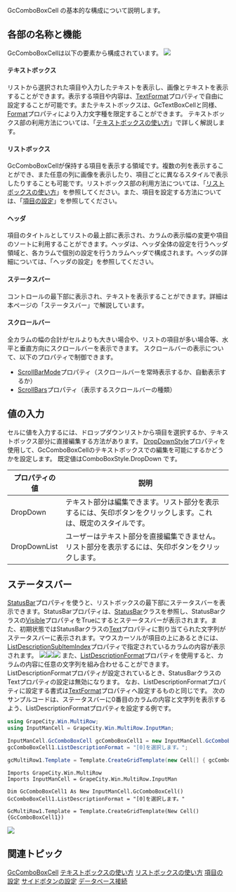 GcComboBoxCell の基本的な構成について説明します。

## 各部の名称と機能

GcComboBoxCellは以下の要素から構成されています。
![](/DOCUMENT_SITE_LINK_PREFIX_HERE/document-site-files/images/f148c511-6e98-4b55-9904-150a375d5825/images/imimages/08gccombobox/gccomboboxparts.png)

#### テキストボックス

リストから選択された項目や入力したテキストを表示し、画像とテキストを表示することができます。表示する項目や内容は、[TextFormat](gcdocsite__documentlink?toc-item-id=00f6d3e4-bdd6-46a9-8fb0-75b328052062)プロパティで自由に設定することが可能です。またテキストボックスは、GcTextBoxCellと同様、[Format](gcdocsite__documentlink?toc-item-id=3bbc179a-4293-4123-b40c-0e7e776cea7c)プロパティにより入力文字種を限定することができます。
テキストボックス部の利用方法については、「[テキストボックスの使い方](gcdocsite__documentlink?toc-item-id=ce33d82d-dd69-4da2-8f98-89b53268198f)」で詳しく解説します。

#### リストボックス

GcComboBoxCellが保持する項目を表示する領域です。複数の列を表示することができ、また任意の列に画像を表示したり、項目ごとに異なるスタイルで表示したりすることも可能です。リストボックス部の利用方法については、「[リストボックスの使い方](gcdocsite__documentlink?toc-item-id=EB947170-86B0-4CED-91A3-A3BC426D80F6)」を参照してください。また、項目を設定する方法については、「[項目の設定](gcdocsite__documentlink?toc-item-id=ceb460ee-57b3-4ea6-b8c9-f89bcaad9122)」を参照してください。

#### ヘッダ

項目のタイトルとしてリストの最上部に表示され、カラムの表示幅の変更や項目のソートに利用することができます。ヘッダは、ヘッダ全体の設定を行うヘッダ領域と、各カラムで個別の設定を行うカラムヘッダで構成されます。ヘッダの詳細については、「ヘッダの設定」を参照してください。

#### ステータスバー

コントロールの最下部に表示され、テキストを表示することができます。詳細は本ページの「ステータスバー」で解説しています。

#### スクロールバー

全カラムの幅の合計がセルよりも大きい場合や、リストの項目が多い場合等、水平と垂直方向にスクロールバーを表示できます。 スクロールバーの表示について、以下のプロパティで制御できます。

* [ScrollBarMode](gcdocsite__documentlink?toc-item-id=26dc61fb-2b2c-40d7-ac44-e3d6092ad887)プロパティ（スクロールバーを常時表示するか、自動表示するか）
* [ScrollBars](gcdocsite__documentlink?toc-item-id=c1b757bc-ee9f-487c-bf6d-698d0569beaf)プロパティ（表示するスクロールバーの種類）

## 値の入力

セルに値を入力するには、ドロップダウンリストから項目を選択するか、テキストボックス部分に直接編集する方法があります。 [DropDownStyle](gcdocsite__documentlink?toc-item-id=5122e6da-7fbb-41a3-9cab-bff6b53f1f08)プロパティを使用して、GcComboBoxCellのテキストボックスでの編集を可能にするかどうかを設定します。 既定値はComboBoxStyle.DropDown です。

| プロパティの値 | 説明 |
| ------- | --- |
| DropDown | テキスト部分は編集できます。リスト部分を表示するには、矢印ボタンをクリックします。これは、既定のスタイルです。 |
| DropDownList | ユーザーはテキスト部分を直接編集できません。リスト部分を表示するには、矢印ボタンをクリックします。 |

## ステータスバー

[StatusBar](gcdocsite__documentlink?toc-item-id=272c92fe-489a-446f-abd9-2c54221e270f)プロパティを使うと、リストボックスの最下部にステータスバーを表示できます。StatusBarプロパティは、[StatusBar](gcdocsite__documentlink?toc-item-id=228a529f-a22e-4631-8f9f-3b9413978ffc)クラスを参照し、StatusBarクラスの[Visible](gcdocsite__documentlink?toc-item-id=30571d7f-e8ac-46f2-9ab8-d96a09b9e235)プロパティをTrueにするとステータスバーが表示されます。また、初期状態ではStatusBarクラスの[Text](gcdocsite__documentlink?toc-item-id=7e754e67-dcaf-4576-b80d-457584e51ac7)プロパティに割り当てられた文字列がステータスバーに表示されます。マウスカーソルが項目の上にあるときには、[ListDescriptionSubItemIndex](gcdocsite__documentlink?toc-item-id=46c64f32-f988-4b5e-95e8-3fa4c605fac6)プロパティで指定されているカラムの内容が表示されます。
![](/DOCUMENT_SITE_LINK_PREFIX_HERE/document-site-files/images/f148c511-6e98-4b55-9904-150a375d5825/images/imimages/08gccombobox/gccombobox_statusbar01.png)![](/DOCUMENT_SITE_LINK_PREFIX_HERE/document-site-files/images/f148c511-6e98-4b55-9904-150a375d5825/images/imimages/arrowright.png)![](/DOCUMENT_SITE_LINK_PREFIX_HERE/document-site-files/images/f148c511-6e98-4b55-9904-150a375d5825/images/imimages/08gccombobox/gccombobox_statusbar02.png)
また、[ListDescriptionFormat](gcdocsite__documentlink?toc-item-id=463d7107-0a73-4354-9457-b41550259389)プロパティを使用すると、カラムの内容に任意の文字列を組み合わせることができます。ListDescriptionFormatプロパティが設定されているとき、StatusBarクラスのTextプロパティの設定は無効になります。
なお、ListDescriptionFormatプロパティに設定する書式は[TextFormat](gcdocsite__documentlink?toc-item-id=00f6d3e4-bdd6-46a9-8fb0-75b328052062)プロパティへ設定するものと同じです。
次のサンプルコードは、ステータスバーに0番目のカラムの内容と文字列を表示するよう、ListDescriptionFormatプロパティを設定する例です。

```csharp
using GrapeCity.Win.MultiRow;
using InputManCell = GrapeCity.Win.MultiRow.InputMan;

InputManCell.GcComboBoxCell gcComboBoxCell1 = new InputManCell.GcComboBoxCell();
gcComboBoxCell1.ListDescriptionFormat = "[0]を選択します。";

gcMultiRow1.Template = Template.CreateGridTemplate(new Cell[] { gcComboBoxCell1 });
```

```vbnet
Imports GrapeCity.Win.MultiRow
Imports InputManCell = GrapeCity.Win.MultiRow.InputMan

Dim GcComboBoxCell1 As New InputManCell.GcComboBoxCell()
GcComboBoxCell1.ListDescriptionFormat = "[0]を選択します。"

GcMultiRow1.Template = Template.CreateGridTemplate(New Cell() {GcComboBoxCell1})
```

![](/DOCUMENT_SITE_LINK_PREFIX_HERE/document-site-files/images/f148c511-6e98-4b55-9904-150a375d5825/images/imimages/08gccombobox/gccombobox_statusbar02.png)

## 関連トピック

[GcComboBoxCell](gcdocsite__documentlink?toc-item-id=03be278e-45d6-4e66-b049-a8e10aa1ad13)
[テキストボックスの使い方](gcdocsite__documentlink?toc-item-id=ce33d82d-dd69-4da2-8f98-89b53268198f)
[リストボックスの使い方](gcdocsite__documentlink?toc-item-id=eb947170-86b0-4ced-91a3-a3bc426d80f6)
[項目の設定](gcdocsite__documentlink?toc-item-id=ceb460ee-57b3-4ea6-b8c9-f89bcaad9122)
[サイドボタンの設定](gcdocsite__documentlink?toc-item-id=633e3e14-ab58-40e4-8322-a86c6ad2898c)
[データベース接続](gcdocsite__documentlink?toc-item-id=84cb150d-9540-4453-bc91-074ae6d1f193)